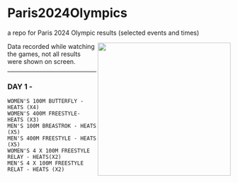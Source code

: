 # Paris2024Olympics
a repo for Paris 2024 Olympic results (selected events and times)

<img height=300 align='right' src='https://github.com/user-attachments/assets/a51c1df8-02aa-4d3c-bb80-e788ebffe4bc'>

Data recorded while watching the games, not all results were shown on screen.

---

### DAY 1 - 
	WOMEN'S 100M BUTTERFLY - HEATS (X4)
	WOMEN'S 400M FREESTYLE- HEATS (X3)
	MEN'S 100M BREASTROK - HEATS (X5)
	MEN'S 400M FREESTYLE - HEATS (X5)
	WOMEN'S 4 X 100M FREESTYLE RELAY - HEATS(X2)
	MEN'S 4 X 100M FREESTYLE RELAT - HEATS (X2)

  
